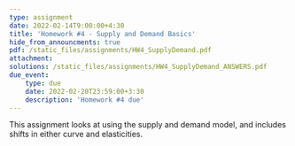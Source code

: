 ```yaml
---
type: assignment
date: 2022-02-14T9:00:00+4:30
title: 'Homework #4 - Supply and Demand Basics'
hide_from_announcments: true
pdf: /static_files/assignments/HW4_SupplyDemand.pdf
attachment: 
solutions: /static_files/assignments/HW4_SupplyDemand_ANSWERS.pdf
due_event: 
    type: due
    date: 2022-02-20T23:59:00+3:30
    description: 'Homework #4 due'
---
```

This assignment looks at using the supply and demand model, and includes shifts in either curve and elasticities. 
